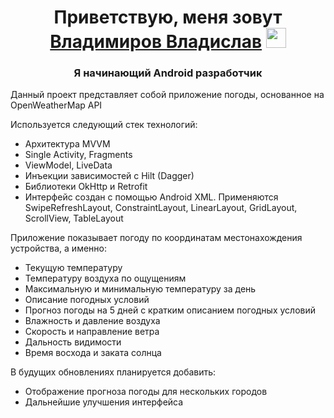 <h1 align="center">Приветствую, меня зовут<a href="https://daniilshat.ru/" target="_blank"> Владимиров Владислав</a> 
<img src="https://github.com/blackcater/blackcater/raw/main/images/Hi.gif" height="32"/></h1>
<h3 align="center">Я начинающий Android разработчик</h3>

Данный проект представляет собой приложение погоды, основанное на OpenWeatherMap API

Используется следующий стек технологий:
- Архитектура MVVM
- Single Activity, Fragments
- ViewModel, LiveData
- Инъекции зависимостей c Hilt (Dagger)
- Библиотеки OkHttp и Retrofit
- Интерфейс создан с помощью Android XML. Применяются SwipeRefreshLayout, ConstraintLayout, LinearLayout, GridLayout, ScrollView, TableLayout

 Приложение показывает погоду по координатам местонахождения устройства, а именно:
- Текущую температуру
- Температуру воздуха по ощущениям
- Максимальную и минимальную температуру за день
- Описание погодных условий
- Прогноз погоды на 5 дней с кратким описанием погодных условий
- Влажность и давление воздуха
- Скорость и направление ветра
- Дальность видимости
- Время восхода и заката солнца
  
В будущих обновлениях планируется добавить:
- Отображение прогноза погоды для нескольких городов
- Дальнейшие улучшения интерфейса
